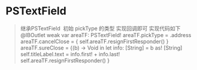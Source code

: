 # PSTextField
> 继承PSTextField  初始 pickType 的类型 实现回调即可 实现代码如下
@IBOutlet weak var areaTF: PSTextField!
 areaTF.pickType = .address
        areaTF.cancelClose = {
            self.areaTF.resignFirstResponder()
        }
        areaTF.sureClose = {(b) -> Void in
            let info: [String] = b as! [String]
            self.titleLabel.text = info.first! + info.last!
            self.areaTF.resignFirstResponder()
        }

